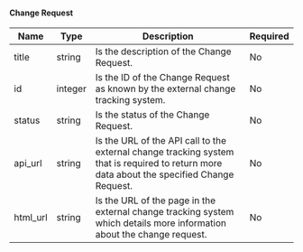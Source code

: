 
#### Change Request

| Name     | Type    | Description                                                                                                                                | Required |
|----------|---------|--------------------------------------------------------------------------------------------------------------------------------------------|----------|
| title    | string  | Is the description of the Change Request.                                                                                                  | No       |
| id       | integer | Is the ID of the Change Request as known by the external change tracking system.                                                           | No       |
| status   | string  | Is the status of the Change Request.                                                                                                       | No       |
| api_url  | string  | Is the URL of the API call to the external change tracking system that is required to return more data about the specified Change Request. | No       |
| html_url | string  | Is the URL of the page in the external change tracking system which details more information about the change request.                     | No       |
